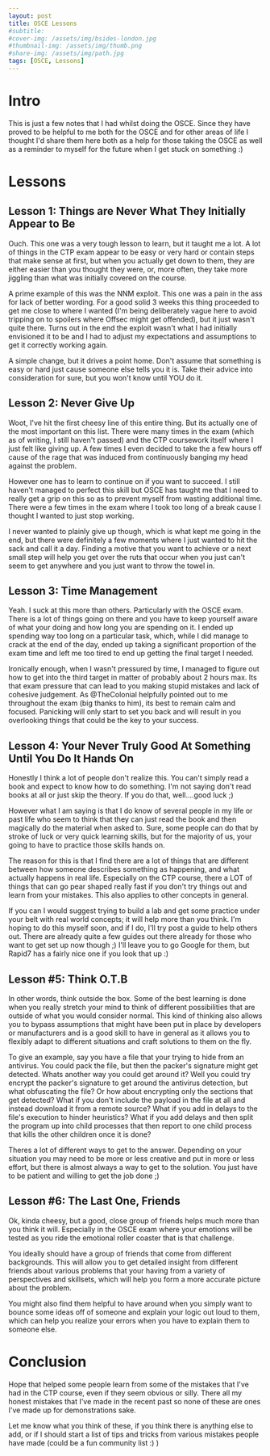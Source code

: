 ```yaml
---
layout: post
title: OSCE Lessons
#subtitle: 
#cover-img: /assets/img/bsides-london.jpg
#thumbnail-img: /assets/img/thumb.png
#share-img: /assets/img/path.jpg
tags: [OSCE, Lessons]
---
```

# Intro
This is just a few notes that I had whilst doing the OSCE. Since they have proved to be helpful to me both for the OSCE and for other areas of life I thought I'd share them here both as a help for those taking the OSCE as well as a reminder to myself for the future when I get stuck on something :)

# Lessons
## Lesson 1: Things are Never What They Initially Appear to Be
Ouch. This one was a very tough lesson to learn, but it taught me a lot. A lot of things in the CTP exam appear to be easy or very hard or contain steps that make sense at first, but when you actually get down to them, they are either easier than you thought they were, or, more often, they take more jiggling than what was initially covered on the course.

A prime example of this was the NNM exploit. This one was a pain in the ass for lack of better wording. For a good solid 3 weeks this thing proceeded to get me close to where I wanted (I'm being deliberately vague here to avoid tripping on to spoilers where Offsec might get offended), but it just wasn't quite there. Turns out in the end the exploit wasn't what I had initially envisioned it to be and I had to adjust my expectations and assumptions to get it correctly working again.

A simple change, but it drives a point home. Don't assume that something is easy or hard just cause someone else tells you it is. Take their advice into consideration for sure, but you won't know until YOU do it.

## Lesson 2: Never Give Up
Woot, I've hit the first cheesy line of this entire thing. But its actually one of the most important on this list. There were many times in the exam (which as of writing, I still haven't passed) and the CTP coursework itself where I just felt like giving up. A few times I even decided to take the a few hours off cause of the rage that was induced from continuously banging my head against the problem.

However one has to learn to continue on if you want to succeed. I still haven't managed to perfect this skill but OSCE has taught me that I need to really get a grip on this so as to prevent myself from wasting additional time. There were a few times in the exam where I took too long of a break cause I thought I wanted to just stop working.

I never wanted to plainly give up though, which is what kept me going in the end, but there were definitely a few moments where I just wanted to hit the sack and call it a day. Finding a motive that you want to achieve or a next small step will help you get over the ruts that occur when you just can't seem to get anywhere and you just want to throw the towel in.

## Lesson 3: Time Management
Yeah. I suck at this more than others. Particularly with the OSCE exam. There is a lot of things going on there and you have to keep yourself aware of what your doing and how long you are spending on it. I ended up spending way too long on a particular task, which, while I did manage to crack at the end of the day, ended up taking a significant proportion of the exam time and left me too tired to end up getting the final target I needed.

Ironically enough, when I wasn't pressured by time, I managed to figure out how to get into the third target in matter of probably about 2 hours max. Its that exam pressure that can lead to you making stupid mistakes and lack of cohesive judgement. As @TheColonial helpfully pointed out to me throughout the exam (big thanks to him), its best to remain calm and focused. Panicking will only start to set you back and will result in you overlooking things that could be the key to your success.

## Lesson 4: Your Never Truly Good At Something Until You Do It Hands On
Honestly I think a lot of people don't realize this. You can't simply read a book and expect to know how to do something. I'm not saying don't read books at all or just skip the theory. If you do that, well....good luck ;)

However what I am saying is that I do know of several people in my life or past life who seem to think that they can just read the book and then magically do the material when asked to. Sure, some people can do that by stroke of luck or very quick learning skills, but for the majority of us, your going to have to practice those skills hands on.

The reason for this is that I find there are a lot of things that are different between how someone describes something as happening, and what actually happens in real life. Especially on the CTP course, there a LOT of things that can go pear shaped really fast if you don't try things out and learn from your mistakes. This also applies to other concepts in general.

If you can I would suggest trying to build a lab and get some practice under your belt with real world concepts; it will help more than you think. I'm hoping to do this myself soon, and if I do, I'll try post a guide to help others out. There are already quite a few guides out there already for those who want to get set up now though ;) I'll leave you to go Google for them, but Rapid7 has a fairly nice one if you look that up :)

## Lesson #5: Think O.T.B
In other words, think outside the box. Some of the best learning is done when you really stretch your mind to think of different possibilities that are outside of what you would consider normal. This kind of thinking also allows you to bypass assumptions that might have been put in place by developers or manufacturers and is a good skill to have in general as it allows you to flexibly adapt to different situations and craft solutions to them on the fly.

To give an example, say you have a file that your trying to hide from an antivirus. You could pack the file, but then the packer's signature might get detected. Whats another way you could get around it? Well you could try encrypt the packer's signature to get around the antivirus detection, but what obfuscating the file? Or how about encrypting only the sections that get detected? What if you don't include the payload in the file at all and instead download it from a remote source? What if you add in delays to the file's execution to hinder heuristics? What if you add delays and then split the program up into child processes that then report to one child process that kills the other children once it is done?

Theres a lot of different ways to get to the answer. Depending on your situation you may need to be more or less creative and put in more or less effort, but there is almost always a way to get to the solution. You just have to be patient and willing to get the job done ;)

## Lesson #6: The Last One, Friends
Ok, kinda cheesy, but a good, close group of friends helps much more than you think it will. Especially in the OSCE exam where your emotions will be tested as you ride the emotional roller coaster that is that challenge.

You ideally should have a group of friends that come from different backgrounds. This will allow you to get detailed insight from different friends about various problems that your having from a variety of perspectives and skillsets, which will help you form a more accurate picture about the problem.

You might also find them helpful to have around when you simply want to bounce some ideas off of someone and explain your logic out loud to them, which can help you realize your errors when you have to explain them to someone else.

# Conclusion
Hope that helped some people learn from some of the mistakes that I've had in the CTP course, even if they seem obvious or silly. There all my honest mistakes that I've made in the recent past so none of these are ones I've made up for demonstrations sake.

Let me know what you think of these, if you think there is anything else to add, or if I should start a list of tips and tricks from various mistakes people have made (could be a fun community list :) )